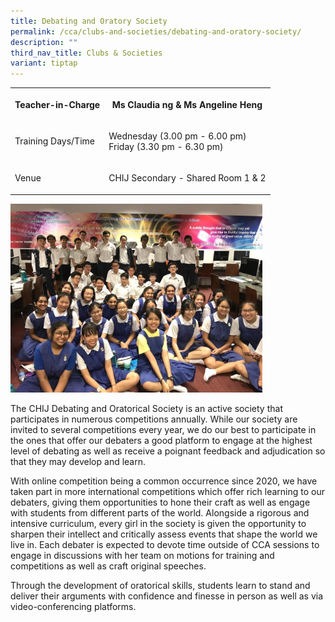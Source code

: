 ```yaml
---
title: Debating and Oratory Society
permalink: /cca/clubs-and-societies/debating-and-oratory-society/
description: ""
third_nav_title: Clubs & Societies
variant: tiptap
---
```

<table>
<tbody>
<tr>
<th rowspan="1" colspan="1">
<p>Teacher-in-Charge</p>
</th>
<th rowspan="1" colspan="1">
<p>Ms Claudia ng &amp; Ms Angeline Heng</p>
</th>
</tr>
<tr>
<td rowspan="1" colspan="1">
<p>Training Days/Time
<br>
</p>
</td>
<td rowspan="1" colspan="1">
<p>Wednesday (3.00 pm - 6.00 pm)
<br>Friday (3.30 pm - 6.30 pm)</p>
</td>
</tr>
<tr>
<td rowspan="1" colspan="1">
<p>Venue</p>
</td>
<td rowspan="1" colspan="1">
<p>CHIJ Secondary - Shared Room 1 &amp; 2
<br>
</p>
</td>
</tr>
</tbody>
</table>
<p></p>
<div class="isomer-image-wrapper">
<img style="width: 80%;" height="auto" width="100%" alt="" src="/images/CCA/Clubs/Debating _ Oratory 2.jpg">
</div>
<p>The CHIJ Debating and Oratorical Society is an active society that participates
in numerous competitions annually. While our society are invited to several
competitions every year, we do our best to participate in the ones that
offer our debaters a good platform to engage at the highest level of debating
as well as receive a poignant feedback and adjudication so that they may
develop and learn.</p>
<p>With online competition being a common occurrence since 2020, we have
taken part in more international competitions which offer rich learning
to our debaters, giving them opportunities to hone their craft as well
as engage with students from different parts of the world. Alongside a
rigorous and intensive curriculum, every girl in the society is given the
opportunity to sharpen their intellect and critically assess events that
shape the world we live in. Each debater is expected to devote time outside
of CCA sessions to engage in discussions with her team on motions for training
and competitions as well as craft original speeches.</p>
<p>Through the development of oratorical skills, students learn to stand
and deliver their arguments with confidence and finesse in person as well
as via video-conferencing platforms.</p>